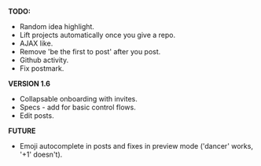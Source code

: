 __TODO:__
 * Random idea highlight.
 * Lift projects automatically once you give a repo.
 * AJAX like.
 * Remove 'be the first to post' after you post.
 * Github activity.
 * Fix postmark.

__VERSION 1.6__
 * Collapsable onboarding with invites.
 * Specs - add for basic control flows.
 * Edit posts.
 
__FUTURE__
 * Emoji autocomplete in posts and fixes in preview mode ('dancer' works, '+1' doesn't).
